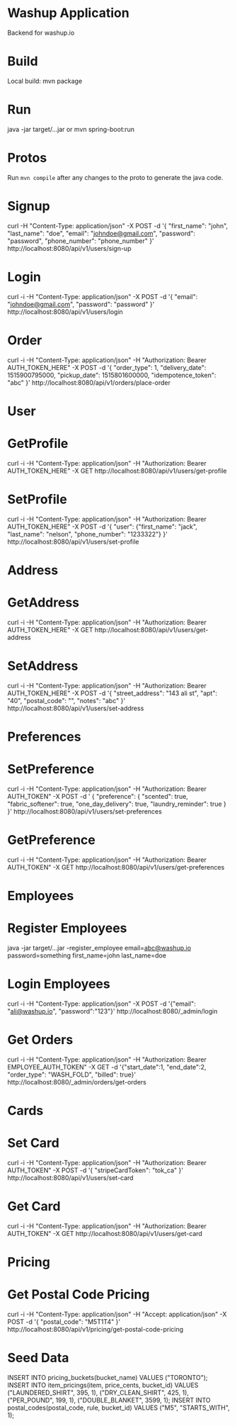 Washup Application
==

Backend for washup.io

Build
===
Local build: mvn package

Run
===
java -jar target/...jar
or
mvn spring-boot:run

Protos
===
Run `mvn compile` after any changes to the proto to generate the java code.


Signup
===
curl -H "Content-Type: application/json" -X POST -d '{
  "first_name": "john",
  "last_name": "doe",
  "email": "johndoe@gmail.com",
  "password": "password",
  "phone_number": "phone_number"
}' http://localhost:8080/api/v1/users/sign-up


Login
===
curl -i -H "Content-Type: application/json" -X POST -d '{
  "email": "johndoe@gmail.com",
  "password": "password"
}' http://localhost:8080/api/v1/users/login


Order
===
curl -i -H "Content-Type: application/json" -H "Authorization: Bearer AUTH_TOKEN_HERE" -X POST -d '{
  "order_type": 1, 
  "delivery_date": 1515900795000, 
  "pickup_date": 1515801600000, 
  "idempotence_token": "abc"
}' http://localhost:8080/api/v1/orders/place-order


User
===
GetProfile
====
curl -i -H "Content-Type: application/json" -H "Authorization: Bearer AUTH_TOKEN_HERE" -X GET  http://localhost:8080/api/v1/users/get-profile

SetProfile
====
curl -i -H "Content-Type: application/json" -H "Authorization: Bearer AUTH_TOKEN_HERE" -X POST -d '{
  "user": {"first_name": "jack", "last_name": "nelson", "phone_number": "1233322"}
  }' http://localhost:8080/api/v1/users/set-profile


Address
===
GetAddress
====
curl -i -H "Content-Type: application/json" -H "Authorization: Bearer AUTH_TOKEN_HERE" -X GET  http://localhost:8080/api/v1/users/get-address

SetAddress
====
curl -i -H "Content-Type: application/json" -H "Authorization: Bearer AUTH_TOKEN_HERE" -X POST -d '{
  "street_address": "143 ali st", 
  "apt": "40", 
  "postal_code": "", 
  "notes": "abc"
}' http://localhost:8080/api/v1/users/set-address

Preferences
===
SetPreference
====
curl -i -H "Content-Type: application/json" -H "Authorization: Bearer AUTH_TOKEN" -X POST -d '
{
  "preference": {
    "scented": true, 
    "fabric_softener": true, 
    "one_day_delivery": true, 
    "laundry_reminder": true
  }
}' http://localhost:8080/api/v1/users/set-preferences

GetPreference
====
curl -i -H "Content-Type: application/json" -H "Authorization: Bearer AUTH_TOKEN" -X GET http://localhost:8080/api/v1/users/get-preferences



Employees
===

Register Employees
====
java -jar target/...jar -register_employee email=abc@washup.io password=something first_name=john last_name=doe

Login Employees
====
curl -i -H "Content-Type: application/json" -X POST -d '{"email": "ali@washup.io", "password":"123"}'  http://localhost:8080/_admin/login

Get Orders
===
curl -i -H "Content-Type: application/json" -H "Authorization: Bearer EMPLOYEE_AUTH_TOKEN" -X GET -d '{"start_date":1, "end_date":2, "order_type": "WASH_FOLD", "billed": true}'  http://localhost:8080/_admin/orders/get-orders

Cards
===

Set Card
====
curl -i -H "Content-Type: application/json" -H "Authorization: Bearer AUTH_TOKEN" -X POST -d '{
  "stripeCardToken": "tok_ca"
}' http://localhost:8080/api/v1/users/set-card

Get Card
====
curl -i -H "Content-Type: application/json" -H "Authorization: Bearer AUTH_TOKEN" -X GET http://localhost:8080/api/v1/users/get-card


Pricing
====

Get Postal Code Pricing
===
curl -i -H "Content-Type: application/json" -H "Accept: application/json" -X POST -d '{
  "postal_code": "M5T1T4"
}' http://localhost:8080/api/v1/pricing/get-postal-code-pricing

Seed Data
===
INSERT INTO pricing_buckets(bucket_name) VALUES ("TORONTO");
INSERT INTO item_pricings(item, price_cents, bucket_id) VALUES ("LAUNDERED_SHIRT", 395, 1), ("DRY_CLEAN_SHIRT", 425, 1), ("PER_POUND", 199, 1), ("DOUBLE_BLANKET", 3599, 1);
INSERT INTO postal_codes(postal_code, rule, bucket_id) VALUES ("M5", "STARTS_WITH", 1);
